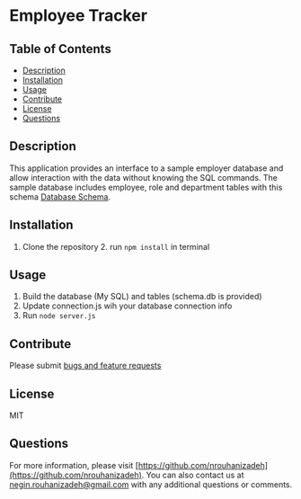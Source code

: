   # Employee Tracker

  ## Table of Contents
  * [Description](#Description)
  * [Installation](#Unstallation)
  * [Usage](#Usage)
  * [Contribute](#contribute)
  * [License](#License)
  * [Questions](#questions)
  
  ## Description
  This application provides an interface to a sample employer database and allow interaction with the data without knowing the SQL commands. The sample database includes employee, role and department tables with this schema [Database Schema](Assets/schema.png).

  ## Installation
   1. Clone the repository 2. run ```npm install``` in terminal
  
  ## Usage
1. Build the database (My SQL) and tables (schema.db is provided)
2. Update connection.js wih your database connection info
3. Run ```node server.js```

  ## Contribute
  Please submit [bugs and feature requests](https://github.com/nrouhanizdeh/Employer-Tracker/issues)


  ## License
  MIT

  ## Questions
  For more information, please visit [https://github.com/nrouhanizadeh](https://github.com/nrouhanizadeh).
  You can also contact us at [negin.rouhanizadeh@gmail.com](mailto:negin.rouhanizadeh@gmail.com) with any additional questions or comments.